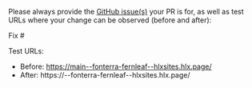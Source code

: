 Please always provide the [GitHub issue(s)](../issues) your PR is for, as well as test URLs where your change can be observed (before and after):

Fix #<gh-issue-id>

Test URLs:
- Before: https://main--fonterra-fernleaf--hlxsites.hlx.page/
- After: https://<branch>--fonterra-fernleaf--hlxsites.hlx.page/

